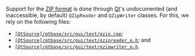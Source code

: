 Support for the [ZIP format](https://en.wikipedia.org/wiki/Zip_(file_format)) is done through [Qt](https://www.qt.io/)'s undocumented (and inaccessible, by default) `QZipReader` and `QZipWriter` classes. For this, we rely on the following files:
 * [`[QtSource]/qtbase/src/gui/text/qzip.cpp`](https://code.qt.io/cgit/qt/qtbase.git/tree/src/gui/text/qzip.cpp);
 * [`[QtSource]/qtbase/src/gui/text/qzipreader_p.h`](https://code.qt.io/cgit/qt/qtbase.git/tree/src/gui/text/qzipreader_p.h); and
 * [`[QtSource]/qtbase/src/gui/text/qzipwriter_p.h`](https://code.qt.io/cgit/qt/qtbase.git/tree/src/gui/text/qzipwriter_p.h).
